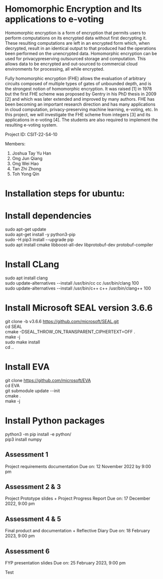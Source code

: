 # Homomorphic Encryption and Its applications to e-voting 

Homomorphic encryption is a form of encryption that permits users to perform
computations on its encrypted data without first decrypting it. These resulting
computations are left in an encrypted form which, when decrypted, result in an
identical output to that produced had the operations been performed on the
unencrypted data. Homomorphic encryption can be used for privacypreserving outsourced storage and computation. This allows data to be
encrypted and out-sourced to commercial cloud environments for processing,
all while encrypted.

Fully homomorphic encryption (FHE) allows the evaluation of arbitrary
circuits composed of multiple types of gates of unbounded depth, and is the
strongest notion of homomorphic encryption. It was raised [1] in 1978 but the
first FHE scheme was proposed by Gentry in his PhD thesis in 2009 [2] and
which was later extended and improved by many authors. FHE has been
becoming an important research direction and has many applications in cloud
computation, privacy-preserving machine learning, e-voting, etc. In this
project, we will investigate the FHE scheme from integers [3] and its
applications in e-voting [4]. The students are also required to implement the
resulting e-voting system.

Project ID: CSIT-22-S4-10

Members:
1. Joshua Tay Yu Han
2. Ong Jun Qiang
3. Ong Wei Hao
4. Tan Zhi Zhong
5. Toh Yong Qin

# Installation steps for ubuntu:
# Install dependencies
sudo apt-get update<br />
sudo apt-get install -y python3-pip<br />
sudo -H pip3 install --upgrade pip<br />
sudo apt install cmake libboost-all-dev libprotobuf-dev protobuf-compiler<br />
# Install CLang
sudo apt install clang<br />
sudo update-alternatives --install /usr/bin/cc cc /usr/bin/clang 100<br />
sudo update-alternatives --install /usr/bin/c++ c++ /usr/bin/clang++ 100<br />
# Install Microsoft SEAL version 3.6.6
git clone -b v3.6.6 https://github.com/microsoft/SEAL.git<br />
cd SEAL<br />
cmake -DSEAL_THROW_ON_TRANSPARENT_CIPHERTEXT=OFF .<br />
make -j<br />
sudo make install<br />
cd ..
# Install EVA
git clone https://github.com/microsoft/EVA<br />
cd EVA<br />
git submodule update --init<br />
cmake .<br />
make -j<br />
# Install Python packages
python3 -m pip install -e python/<br />
pip3 install numpy<br />

Assessment 1
------------
Project requirements documentation
Due on: 12 November 2022 by 9:00 pm

Assessment 2 & 3
----------------
Project Prototype slides + Project Progress Report
Due on: 17 December 2022, 9:00 pm


Assessment 4 & 5
----------------
Final product and documentation + Reflective Diary
Due on: 18 February 2023, 9:00 pm

Assessment 6
------------
FYP presentation slides
Due on: 25 February 2023, 9:00 pm

Test

